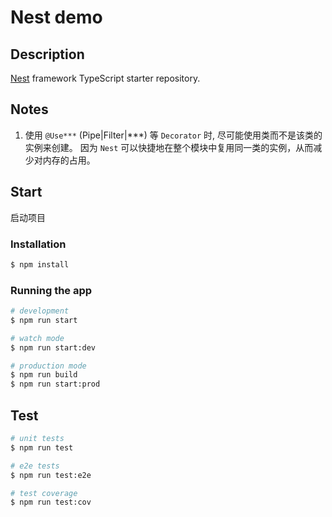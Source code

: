 # Nest demo

## Description

[Nest](https://github.com/nestjs/nest) framework TypeScript starter repository.

## Notes

1. 使用 `@Use***` (Pipe|Filter|***) 等 `Decorator` 时, 尽可能使用类而不是该类的实例来创建。
因为 `Nest` 可以快捷地在整个模块中复用同一类的实例，从而减少对内存的占用。

## Start

启动项目

### Installation

```bash
$ npm install
```

### Running the app

```bash
# development
$ npm run start

# watch mode
$ npm run start:dev

# production mode
$ npm run build
$ npm run start:prod
```

## Test

```bash
# unit tests
$ npm run test

# e2e tests
$ npm run test:e2e

# test coverage
$ npm run test:cov
```
